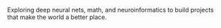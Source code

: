 Exploring deep neural nets, math, and neuroinformatics to build projects that make the world a better place.
